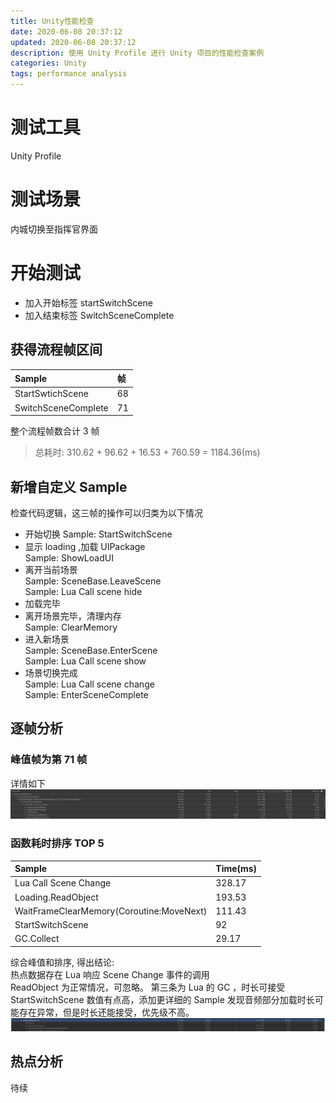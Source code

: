 ```yaml
---
title: Unity性能检查
date: 2020-06-08 20:37:12
updated: 2020-06-08 20:37:12
description: 使用 Unity Profile 进行 Unity 项目的性能检查案例
categories: Unity
tags: performance analysis
---
```

# 测试工具
Unity Profile					

# 测试场景
内城切换至指挥官界面						
						
# 开始测试
- 加入开始标签  startSwitchScene						
- 加入结束标签 SwitchSceneComplete						
## 获得流程帧区间
| Sample | 帧 |
| :- | :- |
| StartSwtichScene | 68  |
| SwitchSceneComplete | 71 |

整个流程帧数合计 3 帧  
> 总耗时: 310.62 + 96.62 + 16.53 + 760.59 = 1184.36(ms)

## 新增自定义 Sample
检查代码逻辑，这三帧的操作可以归类为以下情况

- 开始切换
  Sample: StartSwitchScene
- 显示 loading ,加载 UIPackage  
  Sample: ShowLoadUI  
- 离开当前场景  
  Sample: SceneBase.LeaveScene  
  Sample: Lua Call scene hide
- 加载完毕
- 离开场景完毕，清理内存  
  Sample: ClearMemory  
- 进入新场景  
  Sample: SceneBase.EnterScene  
  Sample: Lua Call scene show  
- 场景切换完成  
  Sample: Lua Call scene change  
  Sample: EnterSceneComplete  

## 逐帧分析
### 峰值帧为第 71 帧
详情如下
![71帧](./Unity性能检查/1.png)

### 函数耗时排序 TOP 5
| Sample |  Time(ms) |
| :----  | :---- |
| Lua Call Scene Change |  328.17 |
| Loading.ReadObject | 193.53 |
| WaitFrameClearMemory(Coroutine:MoveNext) | 111.43
| StartSwitchScene | 92 |
| GC.Collect | 29.17 |

综合峰值和排序, 得出结论:  
热点数据存在 Lua 响应 Scene Change 事件的调用  
ReadObject 为正常情况，可忽略。 第三条为 Lua 的 GC ，时长可接受
StartSwitchScene 数值有点高，添加更详细的 Sample 发现音频部分加载时长可能存在异常，但是时长还能接受，优先级不高。
![详情](./Unity性能检查/2.png)
						
## 热点分析
待续